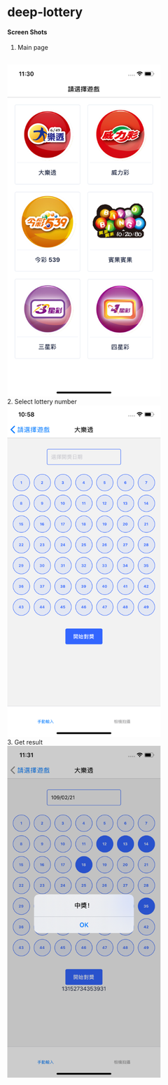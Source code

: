 # deep-lottery
#### Screen Shots
1. Main page 
<br />
<img src="https://raw.githubusercontent.com/RocketWill/deep-lottery/master/images/main_page.png" width="350px" /> <br> 
2. Select lottery number 
<br />
<img src="https://raw.githubusercontent.com/RocketWill/deep-lottery/master/images/input_number.png" width="350px" /> <br> 
3. Get result 
<br />
<img src="https://raw.githubusercontent.com/RocketWill/deep-lottery/master/images/get_result.png" width="350px" /> <br> 
